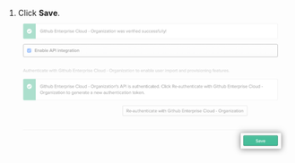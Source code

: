 1. Click **Save**. !["Save" button for Okta application's provisioning configuration](/assets/images/help/saml/okta-provisioning-tab-save.png)
